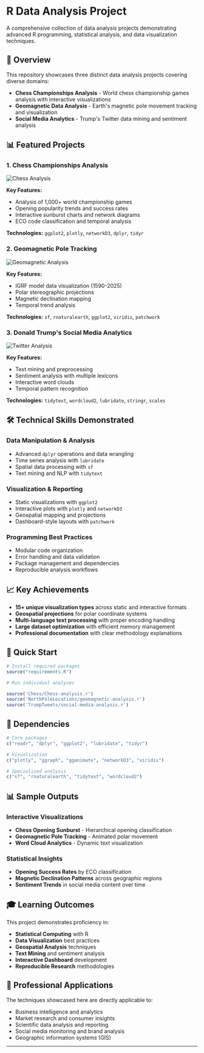 # R Data Analysis Project

A comprehensive collection of data analysis projects demonstrating advanced R programming, statistical analysis, and data visualization techniques.

## 🎯 Overview

This repository showcases three distinct data analysis projects covering diverse domains:
- **Chess Championships Analysis** - World chess championship games analysis with interactive visualizations
- **Geomagnetic Data Analysis** - Earth's magnetic pole movement tracking and visualization
- **Social Media Analytics** - Trump's Twitter data mining and sentiment analysis

## 📊 Featured Projects

### 1. Chess Championships Analysis
![Chess Analysis](ChessPlots/openings_by_decade.png)

**Key Features:**
- Analysis of 1,000+ world championship games
- Opening popularity trends and success rates
- Interactive sunburst charts and network diagrams
- ECO code classification and temporal analysis

**Technologies:** `ggplot2`, `plotly`, `networkD3`, `dplyr`, `tidyr`

### 2. Geomagnetic Pole Tracking
![Geomagnetic Analysis](NorthPoleLocationsPlots/igrf_north_pole_wander_map_labels.png)

**Key Features:**
- IGRF model data visualization (1590-2025)
- Polar stereographic projections
- Magnetic declination mapping
- Temporal trend analysis

**Technologies:** `sf`, `rnaturalearth`, `ggplot2`, `viridis`, `patchwork`

### 3. Donald Trump's Social Media Analytics
![Twitter Analysis](TrumpTweetsPlots/sentiment_over_time.png)

**Key Features:**
- Text mining and preprocessing
- Sentiment analysis with multiple lexicons
- Interactive word clouds
- Temporal pattern recognition

**Technologies:** `tidytext`, `wordcloud2`, `lubridate`, `stringr`, `scales`

## 🛠️ Technical Skills Demonstrated

### Data Manipulation & Analysis
- Advanced `dplyr` operations and data wrangling
- Time series analysis with `lubridate`
- Spatial data processing with `sf`
- Text mining and NLP with `tidytext`

### Visualization & Reporting
- Static visualizations with `ggplot2`
- Interactive plots with `plotly` and `networkD3`
- Geospatial mapping and projections
- Dashboard-style layouts with `patchwork`

### Programming Best Practices
- Modular code organization
- Error handling and data validation
- Package management and dependencies
- Reproducible analysis workflows

## 📈 Key Achievements

- **15+ unique visualization types** across static and interactive formats
- **Geospatial projections** for polar coordinate systems
- **Multi-language text processing** with proper encoding handling
- **Large dataset optimization** with efficient memory management
- **Professional documentation** with clear methodology explanations

## 🚀 Quick Start

```r
# Install required packages
source("requirements.R")

# Run individual analyses

source('Chess/Chess-analysis.r')
source('NorthPoleLocations/geomagnetic-analysis.r')
source('TrumpTweets/social-media-analysis.r')

```

## 🔧 Dependencies

```r
# Core packages
c("readr", "dplyr", "ggplot2", "lubridate", "tidyr")

# Visualization
c("plotly", "ggraph", "gganimate", "networkD3", "viridis")

# Specialized analysis
c("sf", "rnaturalearth", "tidytext", "wordcloud2")
```

## 📊 Sample Outputs

### Interactive Visualizations
- **Chess Opening Sunburst** - Hierarchical opening classification
- **Geomagnetic Pole Tracking** - Animated polar movement
- **Word Cloud Analytics** - Dynamic text visualization

### Statistical Insights
- **Opening Success Rates** by ECO classification
- **Magnetic Declination Patterns** across geographic regions  
- **Sentiment Trends** in social media content over time

## 🎓 Learning Outcomes

This project demonstrates proficiency in:
- **Statistical Computing** with R
- **Data Visualization** best practices
- **Geospatial Analysis** techniques
- **Text Mining** and sentiment analysis
- **Interactive Dashboard** development
- **Reproducible Research** methodologies

## 🤝 Professional Applications

The techniques showcased here are directly applicable to:
- Business intelligence and analytics
- Market research and consumer insights
- Scientific data analysis and reporting
- Social media monitoring and brand analysis
- Geographic information systems (GIS)

---
